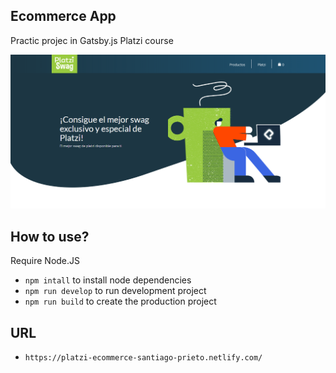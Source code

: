 ## Ecommerce App

Practic projec in Gatsby.js Platzi course

![screenshot](docs/screenshot.png)

## How to use?

Require Node.JS

- `npm intall` to install node dependencies
- `npm run develop` to run development project
- `npm run build` to create the production project

## URL

- `https://platzi-ecommerce-santiago-prieto.netlify.com/`
